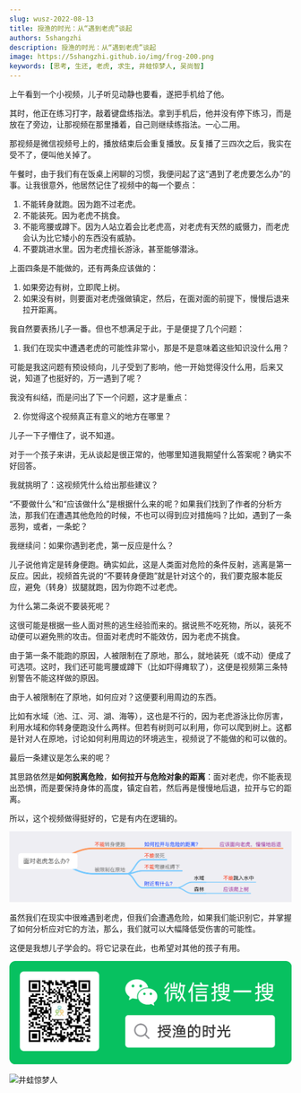 ```yaml
---
slug: wusz-2022-08-13
title: 授渔的时光：从“遇到老虎”谈起
authors: 5shangzhi
description: 授渔的时光：从“遇到老虎”谈起
image: https://5shangzhi.github.io/img/frog-200.png
keywords: [思考, 生还, 老虎, 求生, 井蛙惊梦人, 吴尚智]
---
```


上午看到一个小视频，儿子听见动静也要看，遂把手机给了他。

其时，他正在练习打字，敲着键盘练指法。拿到手机后，他并没有停下练习，而是放在了旁边，让那视频在那里播着，自己则继续练指法。一心二用。

那视频是微信视频号上的，播放结束后会重复播放。反复播了三四次之后，我实在受不了，便叫他关掉了。

午餐时，由于我们有在饭桌上闲聊的习惯，我便问起了这“遇到了老虎要怎么办”的事。让我很意外，他居然记住了视频中的每一个要点：

1. 不能转身就跑。因为跑不过老虎。
2. 不能装死。因为老虎不挑食。
3. 不能弯腰或蹲下。因为人站立着会比老虎高，对老虎有天然的威慑力，而老虎会认为比它矮小的东西没有威胁。
4. 不要跳进水里。因为老虎擅长游泳，甚至能够潜泳。

上面四条是不能做的，还有两条应该做的：

1. 如果旁边有树，立即爬上树。
2. 如果没有树，则要面对老虎强做镇定，然后，在面对面的前提下，慢慢后退来拉开距离。

我自然要表扬儿子一番。但也不想满足于此，于是便提了几个问题：

1. 我们在现实中遭遇老虎的可能性非常小，那是不是意味着这些知识没什么用？

可能是我这问题有预设倾向，儿子受到了影响，他一开始觉得没什么用，后来又说，知道了也挺好的，万一遇到了呢？

我没有纠结，而是问出了下一个问题，这才是重点：

2. 你觉得这个视频真正有意义的地方在哪里？

儿子一下子懵住了，说不知道。

对于一个孩子来讲，无从谈起是很正常的，他哪里知道我期望什么答案呢？确实不好回答。

我就挑明了：这视频凭什么给出那些建议？

“不要做什么”和“应该做什么”是根据什么来的呢？如果我们找到了作者的分析方法，那我们在遭遇其他危险的时候，不也可以得到应对措施吗？比如，遇到了一条恶狗，或者，一条蛇？

我继续问：如果你遇到老虎，第一反应是什么？

儿子说他肯定是转身便跑。确实如此，这是人类面对危险的条件反射，逃离是第一反应。因此，视频首先说的“不要转身便跑”就是针对这个的，我们要克服本能反应，避免（转身）拔腿就跑，因为你跑不过老虎。

为什么第二条说不要装死呢？

这很可能是根据一些人面对熊的逃生经验而来的。据说熊不吃死物，所以，装死不动便可以避免熊的攻击。但面对老虎时不能效仿，因为老虎不挑食。

由于第一条不能跑的原因，人被限制在了原地，那么，就地装死（或不动）便成了可选项。这时，我们还可能弯腰或蹲下（比如吓得瘫软了），这便是视频第三条特别警告不能这样做的原因。

由于人被限制在了原地，如何应对？这便要利用周边的东西。

比如有水域（池、江、河、湖、海等），这也是不行的，因为老虎游泳比你厉害，利用水域和你转身便跑没什么两样。但若有树则可以利用，你可以爬到树上。这都是针对人在原地，讨论如何利用周边的环境逃生，视频说了不能做的和可以做的。

最后一条建议是怎么来的呢？

其思路依然是**如何脱离危险**，**如何拉开与危险对象的距离**：面对老虎，你不能表现出恐惧，而是要保持身体的高度，镇定自若，然后再是慢慢地后退，拉开与它的距离。

所以，这个视频做得挺好的，它是有内在逻辑的。

![井蛙惊梦人](images/2022-08-13/1.png)

虽然我们在现实中很难遇到老虎，但我们会遭遇危险，如果我们能识别它，并掌握了如何分析应对它的方法，那么，我们就可以大幅降低受伤害的可能性。

这便是我想儿子学会的。将它记录在此，也希望对其他的孩子有用。

![井蛙惊梦人](images/2022-08-13/2.png)

![井蛙惊梦人](https://5shangzhi.github.io/img/frog.jpeg)
